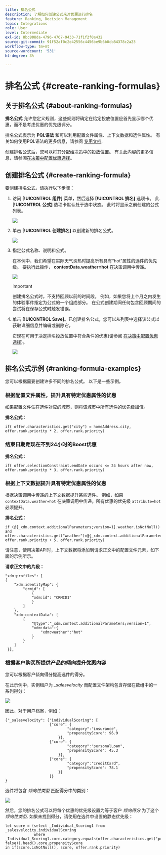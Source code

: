 ```yaml
---
title: 排名公式
description: 了解如何创建公式来对优惠进行排名
feature: Ranking, Decision Management
topic: Integrations
role: User
level: Intermediate
exl-id: 8bc808da-4796-4767-9433-71f1f2f0a432
source-git-commit: 91f52af0c2e42556c4456be9b6b0cb84378c2a23
workflow-type: tm+mt
source-wordcount: '531'
ht-degree: 3%

---
```


# 排名公式 {#create-ranking-formulas}

## 关于排名公式 {#about-ranking-formulas}

**排名公式** 允许您定义规则，这些规则将确定在给定投放位置应首先显示哪个优惠，而不是考虑优惠的优先级评分。

排名公式表示为 **PQL语法** 和可以利用配置文件属性、上下文数据和选件属性。 有关如何使用PQL语法的更多信息，请参阅 [专用文档](https://experienceleague.adobe.com/docs/experience-platform/segmentation/pql/overview.html?lang=zh-Hans).

创建排名公式后，您可以将其分配给决策中的投放位置。 有关此内容的更多信息，请参阅[在决策中配置优惠选择](../offer-activities/configure-offer-selection.md)。

## 创建排名公式 {#create-ranking-formula}

要创建排名公式，请执行以下步骤：

1. 访问 **[!UICONTROL 组件]** 菜单，然后选择 **[!UICONTROL 排名]** 选项卡。 此 **[!UICONTROL 公式]** 选项卡默认处于选中状态。 此时将显示之前创建的公式列表。

   ![](../assets/rankings-list.png)

1. 单击 **[!UICONTROL 创建排名]** 以创建新的排名公式。

   ![](../assets/ranking-create-formula.png)

1. 指定公式名称、说明和公式。

   在本例中，我们希望在实际天气炎热时提高所有具有“hot”属性的选件的优先级。 要执行此操作， **contextData.weather=hot** 在决策调用中传递。

   ![](../assets/ranking-syntax.png)

   >[!IMPORTANT]
   >
   >创建排名公式时，不支持回顾以前的时间段。 例如，如果您将上个月之内发生的体验事件指定为公式的一个组成部分。 在公式创建期间任何包含回顾期间的尝试将在保存公式时触发错误。

1. 单击 **[!UICONTROL Save]**。已创建排名公式，您可以从列表中选择该公式以获取详细信息并编辑或删除它。

   它现在可用于决定排名投放位置中符合条件的优惠(请参阅 [在决策中配置优惠选择](../offer-activities/configure-offer-selection.md))。

   ![](../assets/ranking-formula-created.png)

## 排名公式示例 {#ranking-formula-examples}

您可以根据需要创建许多不同的排名公式。 以下是一些示例。

<!--
Boost by offer ID

Boost the priority of an offer with the offer ID *xcore:personalized-offer:13d213cd4cb328ec* by 5.

**Ranking formula:**

```
if( offer._id = "xcore:personalized-offer:13d213cd4cb328ec", offer.rank.priority + 5, offer.rank.priority)
```

Change the offer priority based on a certain profile attribute

Set the offer priority to 30 for offer *xcore:personalized-offer:13d213cd4cb328ec* if the user lives in the city of Bondi.

**Ranking formula:**

```
if( offer._id = "xcore:personalized-offer:13d213cd4cb328ec" and homeAddress.city.equals("Bondi", false), 30, offer.rank.priority)
```

Boost multiple offers by offer ID based on the presence of a profile's audience membership

Boost the priority of offers based on whether the user is a member of a priority audience, which is configured as an attribute in the offer.

**Ranking formula:**

```
if( segmentMembership.get("ups").get(offer.characteristics.get("prioritySegmentId")).status in (["realized","existing"]), offer.rank.priority + 10, offer.rank.priority)
```
-->

### 根据配置文件属性，提升具有特定优惠属性的优惠

如果配置文件住在选件对应的城市，则将该城市中所有选件的优先级加倍。

**排名公式：**

```
if( offer.characteristics.get("city") = homeAddress.city, offer.rank.priority * 2, offer.rank.priority)
```

### 结束日期距现在不到24小时的Boost优惠

**排名公式：**

```
if( offer.selectionConstraint.endDate occurs <= 24 hours after now, offer.rank.priority * 3, offer.rank.priority)
```

### 根据上下文数据提升具有特定优惠属性的优惠

根据决策调用中传递的上下文数据提升某些选件。 例如，如果 `contextData.weather=hot` 在决策调用中传递，所有优惠的优先级 `attribute=hot` 必须提升。

**排名公式：**

```
if (@{_xdm.context.additionalParameters;version=1}.weather.isNotNull()
and offer.characteristics.get("weather")=@{_xdm.context.additionalParameters;version=1}.weather, offer.rank.priority + 5, offer.rank.priority)
```

请注意，使用决策API时，上下文数据将添加到请求正文中的配置文件元素，如下面的示例所示。

**请求正文中的片段：**

```
"xdm:profiles": [
{
    "xdm:identityMap": {
        "crmid": [
            {
            "xdm:id": "CRMID1"
            }
        ]
    },
    "xdm:contextData": [
        {
            "@type":"_xdm.context.additionalParameters;version=1",
            "xdm:data":{
                "xdm:weather":"hot"
            }
        }
    ]
 }],
```

### 根据客户购买所提供产品的倾向提升优惠内容

您可以根据客户倾向得分提高选件的得分。

在此示例中，实例租户为 *_salesvelocity* 而配置文件架构包含存储在数组中的一系列得分：

![](../assets/ranking-example-schema.png)

因此，对于用户档案，例如：

```
{"_salesvelocity": {"individualScoring": [
                    {"core": {
                            "category":"insurance",
                            "propensityScore": 96.9
                        }},
                    {"core": {
                            "category":"personalLoan",
                            "propensityScore": 45.3
                        }},
                    {"core": {
                            "category":"creditCard",
                            "propensityScore": 78.1
                        }}
                    ]}
}
```

选件将包含 *倾向性类型* 匹配得分中的类别：

![](../assets/ranking-example-propensityType.png)

然后，您的排名公式可以将每个优惠的优先级设置为等于客户 *倾向得分* 为了这个 *倾向性类型*. 如果未找到得分，请使用在选件中设置的静态优先级：

```
let score = (select _Individual_Scoring1 from _salesvelocity.individualScoring
             where _Individual_Scoring1.core.category.equals(offer.characteristics.get("propensityType"), false)).head().core.propensityScore
in if(score.isNotNull(), score, offer.rank.priority)
```
